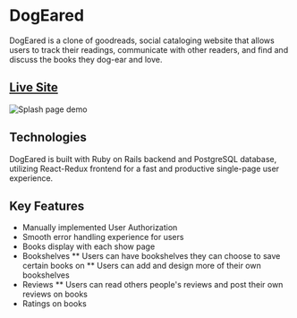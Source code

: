 # DogEared
DogEared is a clone of goodreads, social cataloging website that allows users to track their readings, communicate with other readers, and find and discuss the books they dog-ear and love.

## [Live Site](https://dogeared-app.herokuapp.com)

![Splash page demo](app/assets/images/new-dogeared-gif.gif)

## Technologies
DogEared is built with Ruby on Rails  backend and PostgreSQL database, utilizing React-Redux frontend for a fast and productive single-page user experience.

## Key Features
* Manually implemented User Authorization
* Smooth error handling experience for users 
* Books display with each show page
* Bookshelves
** Users can have bookshelves they can choose to save certain books on
** Users can add and design more of their own bookshelves
* Reviews
** Users can read others people's reviews and post their own reviews on books
* Ratings on books

